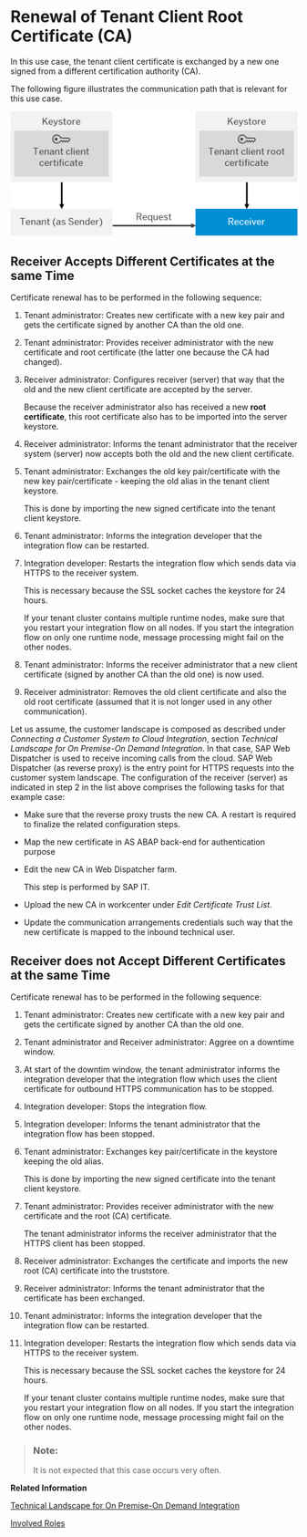 <!-- loio8dc5877895c84b85af60fea70d15d640 -->

# Renewal of Tenant Client Root Certificate \(CA\)

In this use case, the tenant client certificate is exchanged by a new one signed from a different certification authority \(CA\).

The following figure illustrates the communication path that is relevant for this use case.

 ![](images/SAP_HCI_Security_Renewal_-_HTTPS_Certificate_Outbound_HCI_Tenant_36ffd91.png) 



## Receiver Accepts Different Certificates at the same Time

Certificate renewal has to be performed in the following sequence:

1.  Tenant administrator: Creates new certificate with a new key pair and gets the certificate signed by another CA than the old one.
2.  Tenant administrator: Provides receiver administrator with the new certificate and root certificate \(the latter one because the CA had changed\).
3.  Receiver administrator: Configures receiver \(server\) that way that the old and the new client certificate are accepted by the server.

    Because the receiver administrator also has received a new **root certificate**, this root certificate also has to be imported into the server keystore.

4.  Receiver administrator: Informs the tenant administrator that the receiver system \(server\) now accepts both the old and the new client certificate.
5.  Tenant administrator: Exchanges the old key pair/certificate with the new key pair/certificate - keeping the old alias in the tenant client keystore.

    This is done by importing the new signed certificate into the tenant client keystore.

6.  Tenant administrator: Informs the integration developer that the integration flow can be restarted.
7.  Integration developer: Restarts the integration flow which sends data via HTTPS to the receiver system.

    This is necessary because the SSL socket caches the keystore for 24 hours.

    If your tenant cluster contains multiple runtime nodes, make sure that you restart your integration flow on all nodes. If you start the integration flow on only one runtime node, message processing might fail on the other nodes.

8.  Tenant administrator: Informs the receiver administrator that a new client certificate \(signed by another CA than the old one\) is now used.
9.  Receiver administrator: Removes the old client certificate and also the old root certificate \(assumed that it is not longer used in any other communication\).

Let us assume, the customer landscape is composed as described under *Connecting a Customer System to Cloud Integration*, section *Technical Landscape for On Premise-On Demand Integration*. In that case, SAP Web Dispatcher is used to receive incoming calls from the cloud. SAP Web Dispatcher \(as reverse proxy\) is the entry point for HTTPS requests into the customer system landscape. The configuration of the receiver \(server\) as indicated in step 2 in the list above comprises the following tasks for that example case:

-   Make sure that the reverse proxy trusts the new CA. A restart is required to finalize the related configuration steps.
-   Map the new certificate in AS ABAP back-end for authentication purpose
-   Edit the new CA in Web Dispatcher farm.

    This step is performed by SAP IT.

-   Upload the new CA in workcenter under *Edit Certificate Trust List*.
-   Update the communication arrangements credentials such way that the new certificate is mapped to the inbound technical user.



## Receiver does not Accept Different Certificates at the same Time

Certificate renewal has to be performed in the following sequence:

1.  Tenant administrator: Creates new certificate with a new key pair and gets the certificate signed by another CA than the old one.
2.  Tenant administrator and Receiver administrator: Aggree on a downtime window.
3.  At start of the downtim window, the tenant administrator informs the integration developer that the integration flow which uses the client certificate for outbound HTTPS communication has to be stopped.
4.  Integration developer: Stops the integration flow.
5.  Integration developer: Informs the tenant administrator that the integration flow has been stopped.
6.  Tenant administrator: Exchanges key pair/certificate in the keystore keeping the old alias.

    This is done by importing the new signed certificate into the tenant client keystore.

7.  Tenant administrator: Provides receiver administrator with the new certificate and the root \(CA\) certificate.

    The tenant administrator informs the receiver administrator that the HTTPS client has been stopped.

8.  Receiver administrator: Exchanges the certificate and imports the new root \(CA\) certificate into the truststore.
9.  Receiver administrator: Informs the tenant administrator that the certificate has been exchanged.
10. Tenant administrator: Informs the integration developer that the integration flow can be restarted.
11. Integration developer: Restarts the integration flow which sends data via HTTPS to the receiver system.

    This is necessary because the SSL socket caches the keystore for 24 hours.

    If your tenant cluster contains multiple runtime nodes, make sure that you restart your integration flow on all nodes. If you start the integration flow on only one runtime node, message processing might fail on the other nodes.


> ### Note:  
> It is not expected that this case occurs very often.

**Related Information**  


[Technical Landscape for On Premise-On Demand Integration](technical-landscape-for-on-premise-on-demand-integration-f69e177.md "As one example for certificate-based connectivity, customer intends to connect a customer-based SAP on-premise system (based on SAP Application Server ABAP with Cloud Integration.")

[Involved Roles](involved-roles-3968091.md "The security artifact renewal process requires that different persons perform a sequence of steps in a coordinated way on each side of the communication. The exact sequence depends on the kind of security material which is renewed and on the use case.")

